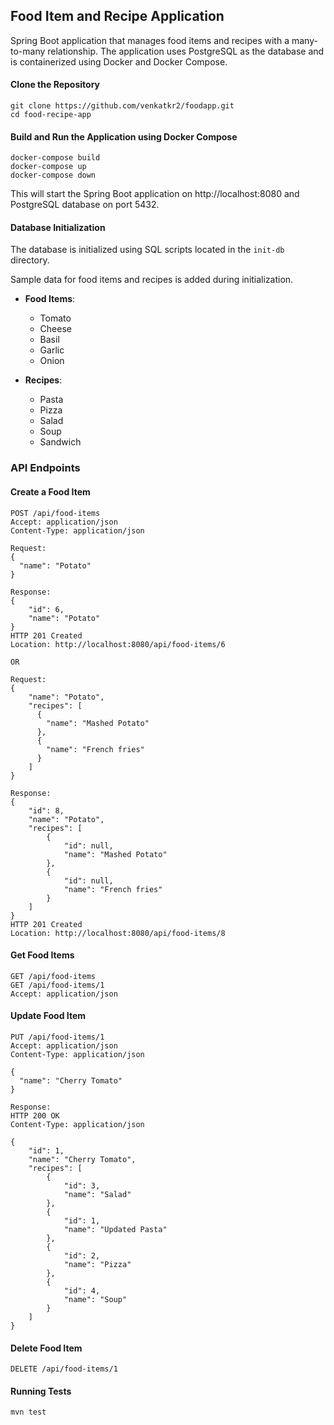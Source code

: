 ## Food Item and Recipe Application

Spring Boot application that manages food items and recipes with a many-to-many relationship. 
The application uses PostgreSQL as the database and is containerized using Docker and Docker Compose.

#### Clone the Repository
```
git clone https://github.com/venkatkr2/foodapp.git
cd food-recipe-app
```

#### Build and Run the Application using Docker Compose
```
docker-compose build
docker-compose up
docker-compose down
```

This will start the Spring Boot application on http://localhost:8080 and PostgreSQL database on port 5432.

#### Database Initialization

The database is initialized using SQL scripts located in the `init-db` directory.

Sample data for food items and recipes is added during initialization.
- **Food Items**:
    - Tomato
    - Cheese
    - Basil
    - Garlic
    - Onion

- **Recipes**:
    - Pasta
    - Pizza
    - Salad
    - Soup
    - Sandwich

### API Endpoints
#### Create a Food Item

```http
POST /api/food-items
Accept: application/json
Content-Type: application/json

Request:
{
  "name": "Potato"
}

Response:
{
    "id": 6,
    "name": "Potato"
}
HTTP 201 Created
Location: http://localhost:8080/api/food-items/6

OR

Request:
{
    "name": "Potato",
    "recipes": [
      {
        "name": "Mashed Potato"
      },
      {
        "name": "French fries"
      }
    ]
}

Response:
{
    "id": 8,
    "name": "Potato",
    "recipes": [
        {
            "id": null,
            "name": "Mashed Potato"
        },
        {
            "id": null,
            "name": "French fries"
        }
    ]
}
HTTP 201 Created
Location: http://localhost:8080/api/food-items/8
```

#### Get Food Items

```
GET /api/food-items
GET /api/food-items/1
Accept: application/json
```

#### Update Food Item
```
PUT /api/food-items/1
Accept: application/json
Content-Type: application/json

{
  "name": "Cherry Tomato"
}

Response:
HTTP 200 OK
Content-Type: application/json

{
    "id": 1,
    "name": "Cherry Tomato",
    "recipes": [
        {
            "id": 3,
            "name": "Salad"
        },
        {
            "id": 1,
            "name": "Updated Pasta"
        },
        {
            "id": 2,
            "name": "Pizza"
        },
        {
            "id": 4,
            "name": "Soup"
        }
    ]
}
```
#### Delete Food Item
```
DELETE /api/food-items/1
```

#### Running Tests
```
mvn test
```

